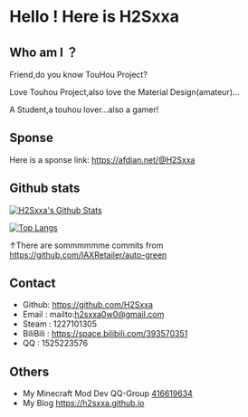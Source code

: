 # Hello ! Here is H2Sxxa

## Who am I ？

Friend,do you know TouHou Project?

Love Touhou Project,also love the Material Design(amateur)...

A Student,a touhou lover...also a gamer!

## Sponse

Here is a sponse link: https://afdian.net/@H2Sxxa

## Github stats

[![H2Sxxa's Github Stats](https://github-readme-stats.vercel.app/api?username=H2Sxxa&count_private=true&show_icons=true&theme=radical)](https://github.com/anuraghazra/github-readme-stats)

[![Top Langs](https://github-readme-stats.vercel.app/api/top-langs/?username=H2Sxxa&layout=compact&theme=radical)](https://github.com/anuraghazra/github-readme-stats)

↑There are sommmmmme commits from https://github.com/IAXRetailer/auto-green

## Contact

- Github: https://github.com/H2Sxxa
- Email : mailto:h2sxxa0w0@gmail.com
- Steam : 1227101305
- BiliBili : https://space.bilibili.com/393570351
- QQ : 1525223576

## Others

- My Minecraft Mod Dev QQ-Group [416619634](https://jq.qq.com/?_wv=1027&k=SYIkwBe6)
- My Blog https://h2sxxa.github.io
